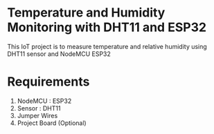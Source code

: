 # Temperature and Humidity Monitoring with DHT11 and ESP32
This IoT project is to measure temperature and relative humidity using DHT11 sensor and NodeMCU ESP32

# Requirements
1. NodeMCU : ESP32
2. Sensor  : DHT11
3. Jumper Wires
4. Project Board (Optional)
